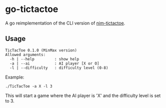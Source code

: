 # go-tictactoe

A go reimplementation of the CLI version of [nim-tictactoe](https://github.com/xmonader/nim-tictactoe).

## Usage

```
TicTacToe 0.1.0 (MinMax version)
Allowed arguments:
  -h | --help         : show help
  -a | --ai           : AI player [X or O]
  -l | --difficulty   : difficulty level (0-8)
```

Example: 

```
./TicTacToe -a X -l 3 
```

This will start a game where the AI player is 'X' and the difficulty level is set to 3.
